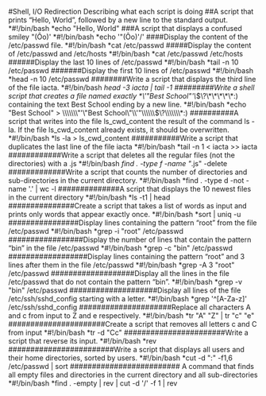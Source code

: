 #Shell, I/O Redirection
Describing what each script is doing
##A script that prints “Hello, World”, followed by a new line to the standard output.
*#!/bin/bash
*echo "Hello, World"
###A script that displays a confused smiley "(Ôo)'
*#!/bin/bash
*echo '"(Ôo)'/'
####Display the content of the /etc/passwd file.
*#!/bin/bash
*cat /etc/passwd
#####Display the content of /etc/passwd and /etc/hosts
*#!/bin/bash
*cat /etc/passwd /etc/hosts
######Display the last 10 lines of /etc/passwd
*#!/bin/bash
*tail -n 10 /etc/passwd
#######Display the first 10 lines of /etc/passwd
*#!/bin/bash
*head -n 10 /etc/passwd
########Write a script that displays the third line of the file iacta.
*#!/bin/bash
*head -3 iacta | tail -1
#########Write a shell script that creates a file named exactly \*\\'"Best School"\'\\*$\?\*\*\*\*\*:) containing the text Best School ending by a new line.
*#!/bin/bash
*echo "Best School" > \\\\\\\"'\"Best School\"\\'"\\\\\\$\\\?\\\\\\\\\\\\\\\*\:\)
##########A script that writes into the file ls_cwd_content the result of the command ls -la. If the file ls_cwd_content already exists, it should be overwritten.
*#!/bin/bash
*ls -la > ls_cwd_content
###########Write a script that duplicates the last line of the file iacta
*#!/bin/bash
*tail -n 1 < iacta >> iacta
############Write a script that deletes all the regular files (not the directories) with a .js
*#!/bin/bash
*find . -type f -name "*.js" -delete
#############Write a script that counts the number of directories and sub-directories in the current directory.
*#!/bin/bash
*find . -type d -not -name '.' | wc -l
##############A script that displays the 10 newest files in the current directory
*#!/bin/bash
*ls -t1 | head
###############Create a script that takes a list of words as input and prints only words that appear exactly once.
*#!/bin/bash
*sort | uniq -u
################Display lines containing the pattern “root” from the file /etc/passwd
*#!/bin/bash
*grep -i "root" /etc/passwd
#################Display the number of lines that contain the pattern “bin” in the file /etc/passwd
*#!/bin/bash
*grep -c "bin" /etc/passwd
##################Display lines containing the pattern “root” and 3 lines after them in the file /etc/passwd
*#!/bin/bash
*grep -A 3 "root" /etc/passwd
###################Display all the lines in the file /etc/passwd that do not contain the pattern “bin”.
*#!/bin/bash
*grep -v "bin" /etc/passwd
####################Display all lines of the file /etc/ssh/sshd_config starting with a letter.
*#!/bin/bash
*grep '^[A-Za-z]' /etc/ssh/sshd_config
#####################Replace all characters A and c from input to Z and e respectively.
*#!/bin/bash
*tr "A" "Z" | tr "c" "e"
######################Create a script that removes all letters c and C from input
*#!/bin/bash
*tr -d "Cc"
#######################Write a script that reverse its input.
*#!/bin/bash
*rev
########################Write a script that displays all users and their home directories, sorted by users.
*#!/bin/bash
*cut -d ":" -f1,6 /etc/passwd | sort
######################### A command that finds all empty files and directories in the current directory and all sub-directories
*#!/bin/bash
*find . -empty | rev | cut -d '/' -f 1 | rev
